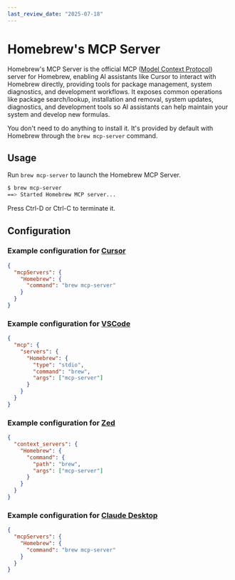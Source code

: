 ```yaml
---
last_review_date: "2025-07-18"
---
```


# Homebrew's MCP Server

Homebrew's MCP Server is the official MCP ([Model Context Protocol](https://modelcontextprotocol.io/)) server for Homebrew, enabling AI assistants like Cursor to interact with Homebrew directly, providing tools for package management, system diagnostics, and development workflows. It exposes common operations like package search/lookup, installation and removal, system updates, diagnostics, and development tools so AI assistants can help maintain your system and develop new formulas.

You don't need to do anything to install it.
It's provided by default with Homebrew through the `brew mcp-server` command.

## Usage

Run `brew mcp-server` to launch the Homebrew MCP Server.

```bash
$ brew mcp-server
==> Started Homebrew MCP server...
```

Press Ctrl-D or Ctrl-C to terminate it.

## Configuration

### Example configuration for [Cursor](https://www.cursor.com/)

```json
{
  "mcpServers": {
    "Homebrew": {
      "command": "brew mcp-server"
    }
  }
}
```

### Example configuration for [VSCode](https://code.visualstudio.com/)

```json
{
  "mcp": {
    "servers": {
      "Homebrew": {
        "type": "stdio",
        "command": "brew",
        "args": ["mcp-server"]
      }
    }
  }
}
```

### Example configuration for [Zed](https://github.com/zed-industries/zed)

```json
{
  "context_servers": {
    "Homebrew": {
      "command": {
        "path": "brew",
        "args": ["mcp-server"]
      }
    }
  }
}
```

### Example configuration for [Claude Desktop](https://claude.ai/download)

```json
{
  "mcpServers": {
    "Homebrew": {
      "command": "brew mcp-server"
    }
  }
}
```

